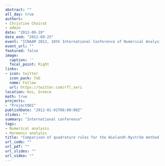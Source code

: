 ```yaml
---
abstract: ""
all_day: true
authors:
- Christine Choirat
- admin
date: "2012-09-19"
date_end: "2012-09-25"
event: "ICNAAM 2012, 10th International Conference of Numerical Analysis and Applied Mathematics"
event_url: ""
featured: false
image:
  caption: ''
  focal_point: Right
links:
- icon: twitter
  icon_pack: fab
  name: Follow
  url: https://twitter.com/rfl_seri
location: Kos, Greece
math: true
projects:
- "Project001"
publishDate: "2012-01-01T00:00:00Z"
slides: ""
summary: "International conference"
tags:
- Numerical analysis
- Harmonic analysis
title: "Comparison of quadrature rules for the Wielandt-Nyström method with statistical applications"
url_code: ""
url_pdf: ""
url_slides: ""
url_video: ""
---
```

